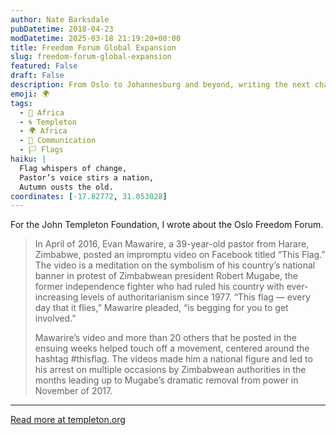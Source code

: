 ```yaml
---
author: Nate Barksdale
pubDatetime: 2018-04-23
modDatetime: 2025-03-18 21:19:20+00:00
title: Freedom Forum Global Expansion
slug: freedom-forum-global-expansion
featured: False
draft: False
description: From Oslo to Johannesburg and beyond, writing the next chapter for a storied human rights gathering
emoji: 🌍
tags:
  - 🦁 Africa
  - 🌀 Templeton
  - 🌍 Africa
  - 💬 Communication
  - 🏳️ Flags
haiku: |
  Flag whispers of change,  
  Pastor’s voice stirs a nation,  
  Autumn ousts the old.
coordinates: [-17.82772, 31.053028]
---
```


For the John Templeton Foundation, I wrote about the Oslo Freedom Forum.

> In April of 2016, Evan Mawarire, a 39-year-old pastor from Harare, Zimbabwe, posted an impromptu video on Facebook titled “This Flag.” The video is a meditation on the symbolism of his country’s national banner in protest of Zimbabwean president Robert Mugabe, the former independence fighter who had ruled his country with ever-increasing levels of authoritarianism since 1977. “This flag — every day that it flies,” Mawarire pleaded, “is begging for you to get involved.”
>
> Mawarire’s video and more than 20 others that he posted in the ensuing weeks helped touch off a movement, centered around the hashtag #thisflag. The videos made him a national figure and led to his arrest on multiple occasions by Zimbabwean authorities in the months leading up to Mugabe’s dramatic removal from power in November of 2017.

---

[Read more at templeton.org](https://www.templeton.org/grant/freedom-forum-global-expansion)
